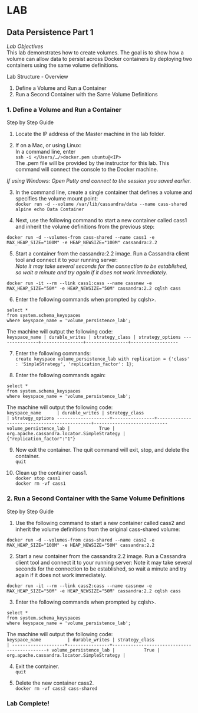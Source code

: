 # LAB
## Data Persistence Part 1
*Lab Objectives*  
This lab demonstrates how to create volumes. The goal is to show how a volume can allow data to persist across Docker containers by deploying two containers using the same volume definitions.

Lab Structure - Overview
1.	Define a Volume and Run a Container
2.	Run a Second Container with the Same Volume Definitions 
 
### 1. Define a Volume and Run a Container
Step by Step Guide

1.	Locate the IP address of the Master machine in the lab folder.

2.	If on a Mac, or using Linux:  
In a command line, enter  
`ssh -i </Users/…/>docker.pem ubuntu@<IP>`  
The .pem file will be provided by the instructor for this lab. This command will connect the console to the Docker machine.

*If using Windows: Open Putty and connect to the session you saved earlier.*

3.	In the command line, create a single container that defines a volume and specifies the volume mount point:  
`docker run -d --volume /var/lib/cassandra/data --name cass-shared alpine echo Data Container`

4.	Next, use the following command to start a new container called cass1 and inherit the volume definitions from the previous step:  
```
docker run -d --volumes-from cass-shared --name cass1 -e MAX_HEAP_SIZE="100M" -e HEAP_NEWSIZE="100M" cassandra:2.2
```

5.	Start a container from the cassandra:2.2 image. Run a Cassandra client tool and connect it to your running server:   
*Note it may take several seconds for the connection to be established, so wait a minute and try again if it does not work immediately.*  
```
docker run -it --rm --link cass1:cass --name cassnew -e MAX_HEAP_SIZE="50M" -e HEAP_NEWSIZE="50M" cassandra:2.2 cqlsh cass   
```

6.	Enter the following commands when prompted by cqlsh>.  
```
select *  
from system.schema_keyspaces  
where keyspace_name = 'volume_persistence_lab';  
```
The machine will output the following code:  
    ```
    keyspace_name | durable_writes | strategy_class | strategy_options
    ---------------+----------------+----------------+------------------ 
    ```

7.	Enter the following commands:  
`create keyspace volume_persistence_lab with replication = {'class' : 'SimpleStrategy', 'replication_factor': 1};`

8.	Enter the following commands again:  
```
select *  
from system.schema_keyspaces  
where keyspace_name = 'volume_persistence_lab';
```
The machine will output the following code:  
    ```
    keyspace_name      | durable_writes | strategy_class                              | strategy_options
    --------------------+----------------+---------------------------------------------+----------------------------
    volume_persistence_lab |           True | org.apache.cassandra.locator.SimpleStrategy | {"replication_factor":"1"}
    ```

9.	Now exit the container. The quit command will exit, stop, and delete the container.  
`quit`

10.	Clean up the container cass1.  
`docker stop cass1`  
`docker rm -vf cass1`

### 2. Run a Second Container with the Same Volume Definitions
Step by Step Guide
1.	Use the following command to start a new container called cass2 and inherit the volume definitions from the original cass-shared volume:  
```
docker run -d --volumes-from cass-shared --name cass2 -e MAX_HEAP_SIZE="100M" -e HEAP_NEWSIZE="50M" cassandra:2.2
```

2.	Start a new container from the cassandra:2.2 image. Run a Cassandra client tool and connect it to your running server: Note it may take several seconds for the connection to be established, so wait a minute and try again if it does not work immediately.  
```
docker run -it --rm --link cass2:cass --name cassnew -e MAX_HEAP_SIZE="50M" -e HEAP_NEWSIZE="50M" cassandra:2.2 cqlsh cass
```

3.	Enter the following commands when prompted by cqlsh>.  
```
select *  
from system.schema_keyspaces
where keyspace_name = 'volume_persistence_lab';
```
The machine will output the following code:  
    ```
    keyspace_name          | durable_writes | strategy_class                              |
    --------------------+----------------+---------------------------------------------+
    volume_persistence_lab |           True | org.apache.cassandra.locator.SimpleStrategy |
    ```

4.	Exit the container.  
`quit`

5.	Delete the new container cass2.  
`docker rm -vf cass2 cass-shared`

### Lab Complete!

<!-- 
LastTested: 2018-09-28
OS: Ubuntu 18.04
DockerVersion: 18.06.1-ce, build e68fc7a
-->
